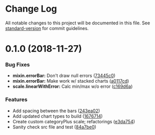 # Change Log

All notable changes to this project will be documented in this file. See [standard-version](https://github.com/conventional-changelog/standard-version) for commit guidelines.

<a name="0.1.0"></a>
# 0.1.0 (2018-11-27)


### Bug Fixes

* **mixin.errorBar:** Don't draw null errors ([73445c0](https://github.com/swayable/chartjs-chart-superbar/commit/73445c0))
* **mixin.errorBar:** Make work w/ stacked charts ([a0117cd](https://github.com/swayable/chartjs-chart-superbar/commit/a0117cd))
* **scale.linearWithError:** Calc min/max w/o error ([c169d6a](https://github.com/swayable/chartjs-chart-superbar/commit/c169d6a))


### Features

* Add spacing between the bars ([243ea02](https://github.com/swayable/chartjs-chart-superbar/commit/243ea02))
* Add updated chart types to build ([1676714](https://github.com/swayable/chartjs-chart-superbar/commit/1676714))
* Create custom categoryPlus scale; refactorings ([e3da754](https://github.com/swayable/chartjs-chart-superbar/commit/e3da754))
* Sanity check src file and test ([84a7be0](https://github.com/swayable/chartjs-chart-superbar/commit/84a7be0))
